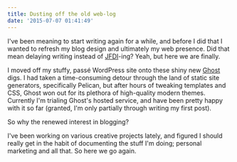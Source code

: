 ```yaml
---
title: Dusting off the old web-log
date: '2015-07-07 01:41:49'
---
```


I've been meaning to start writing again for a while, and before I did that I wanted to refresh my blog design and ultimately my web presence. Did that mean delaying writing instead of [JFDI](http://www.urbandictionary.com/define.php?term=JFDI)-ing? Yeah, but here we are finally.

I moved off my stuffy, passé WordPress site onto these shiny new [Ghost](https://ghost.org/) digs. I had taken a time-consuming detour through the land of static site generators, specifically Pelican, but after hours of tweaking templates and CSS, Ghost won out for its plethora of high-quality modern themes. Currently I'm trialing Ghost's hosted service, and have been pretty happy with it so far (granted, I'm only partially through writing my first post).

So why the renewed interest in blogging? 

I've been working on various creative projects lately, and figured I should really get in the habit of documenting the stuff I'm doing; personal marketing and all that. So here we go again.